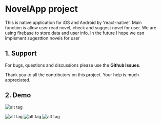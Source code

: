 # NovelApp project
This is native application for iOS and Android by 'react-native'. Main function is allow user read novel, check and suggest novel for user.
We are using firebase to store data and user info.
In the future I hope we can implement sugesttion novels for user

## 1. Support

For bugs, questions and discussions please use the **Github Issues**.

Thank you to all the contributors on this project. Your help is much appreciated.

## 2. Demo
![alt tag](https://lh3.googleusercontent.com/SNacagWS9wzw5gF7etb-UWdn6Jrcj_ML4O71Hba-HpNj72LRGplKfj9PhNNLhDNyU_2MgnregkSkxpzTNgTH=w1322-h757-rw)

![alt tag](https://lh4.googleusercontent.com/oEdJ6XzUD6TwIqYhRDJQFEtAWG33FsY_EIdWbG0tLcw9S0TfU-mYnPNv3bP1olWXiEM9Sq895JJ9rKhEuZ7h=w1322-h757-rw)
![alt tag](https://lh4.googleusercontent.com/aSkHZYb3bQykZw8AwZjn85RCo6d3SpfE3V1SN8hd-q9d0eaA33G_BshjIOyruWcueP54OmeO-NQwaR32lN0-=w1322-h757-rw)
![alt tag](https://lh6.googleusercontent.com/DNlXFuNQH1nULXfhpNaWl-8wANmf5s-_9u3o2EM7psxLO118aI2fbLXxGp7y6cpul62JcIrdtXGbCq4_8DxK=w1322-h757-rw)
